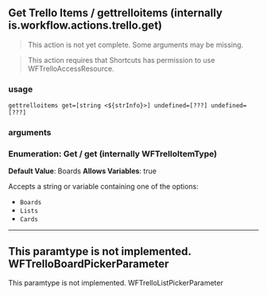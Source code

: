 
## Get Trello Items / gettrelloitems (internally is.workflow.actions.trello.get)

> This action is not yet complete. Some arguments may be missing.


> This action requires that Shortcuts has permission to use WFTrelloAccessResource.

### usage
`gettrelloitems get=[string <${strInfo}>] undefined=[???] undefined=[???]`

### arguments
### Enumeration: Get / get (internally WFTrelloItemType)
**Default Value**: Boards
**Allows Variables**: true


Accepts a string 
or variable
containing one of the options:

- `Boards`
- `Lists`
- `Cards`
---
This paramtype is not implemented. WFTrelloBoardPickerParameter
---
This paramtype is not implemented. WFTrelloListPickerParameter
